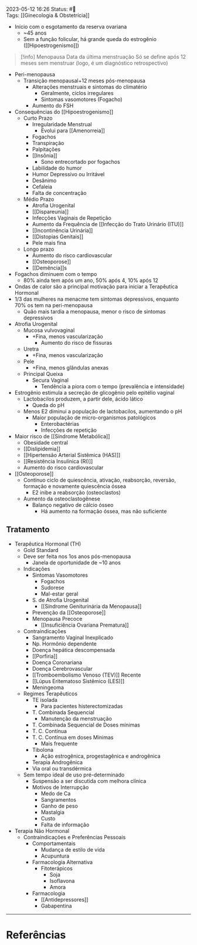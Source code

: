 2023-05-12 16:26
Status: #🌱  
Tags: [[Ginecologia & Obstetrícia]]
<br/>
- Início com o esgotamento da reserva ovariana
	- ~45 anos
	- Sem a função folicular, há grande queda do estrogênio ([[Hipoestrogenismo]])
>[!info] Menopausa
>Data da última menstruação
>Só se define após 12 meses sem menstruar (logo, é um diagnóstico retrospectivo)

- Peri-menopausa
	- Transição menopausal+12 meses pós-menopausa
		- Alterações menstruais e sintomas do climatério
			- Geralmente, ciclos irregulares
			- Sintomas vasomotores (Fogacho)
		- Aumento do FSH
- Consequências do [[Hipoestrogenismo]]
	- Curto Prazo
		- Irregularidade Menstrual
			- Evolui para [[Amenorreia]]
		- Fogachos
		- Transpiração
		- Palpitações
		- [[Insônia]]
			- Sono entrecortado por fogachos
		- Labilidade do humor
		- Humor Depressivo ou Irritável
		- Desânimo
		- Cefaleia
		- Falta de concentração
	- Médio Prazo
		- Atrofia Urogenital
		- [[Dispareunia]]
		- Infecções Vaginais de Repetição
		- Aumento da Frequência de [[Infecção do Trato Urinário (ITU)]]
		- [[Incontinência Urinária]]
		- [[Distopias Genitais]]
		- Pele mais fina
	- Longo prazo
		- Aumento do risco cardiovascular
		- [[Osteoporose]]
		- [[Demência]]s
- Fogachos diminuem com o tempo
	- 80% ainda tem após um ano, 50% após 4, 10% após 12
- Ondas de calor são a principal motivação para iniciar a Terapêutica Hormonal
- 1/3 das mulheres na menacme tem sintomas depressivos, enquanto 70% os tem na peri-menopausa
	- Quão mais tardia a menopausa, menor o risco de sintomas depressivos
- Atrofia Urogenital
	- Mucosa vulvovaginal
		- +Fina, menos vascularização
			- Aumento do risco de fissuras
	- Uretra
		- +Fina, menos vascularização
	- Pele
		- +Fina, menos glândulas anexas
	- Principal Queixa
		- Secura Vaginal
			- Tendência a piora com o tempo (prevalência e intensidade)
- Estrogênio estimula a secreção de glicogênio pelo epitélio vaginal
	- Lactobacilos produzem, a partir dele, ácido lático
		- Queda do pH
	- Menos E2 diminui a população de lactobacilos, aumentando o pH
		- Maior população de micro-organismos patológicos
			- Enterobactérias
			- Infecções de repetição
- Maior risco de [[Síndrome Metabólica]]
	- Obesidade central
	- [[Dislipidemia]]
	- [[Hipertensão Arterial Sistêmica (HAS)]]
	- [[Resistência Insulínica (RI)]]
	- Aumento do risco cardiovascular
- [[Osteoporose]]
	- Contínuo ciclo de quiescência, ativação, reabsorção, reversão, formação e novamente quiescência óssea
		- E2 inibe a reabsorção (osteoclastos)
	- Aumento da osteoclastogênese
		- Balanço negativo de cálcio ósseo
			- Há aumento na formação óssea, mas não suficiente
## Tratamento
- Terapêutica Hormonal (TH)
	- Gold Standard
	- Deve ser feita nos 1os anos pós-menopausa
		- Janela de oportunidade de ~10 anos
	- Indicações
		- Sintomas Vasomotores
			- Fogachos
			- Sudorese
			- Mal-estar geral
		- S. de Atrofia Urogenital
			- [[Síndrome Geniturinária da Menopausa]]
		- Prevenção da [[Osteoporose]]
		- Menopausa Precoce
			- [[Insuficiência Ovariana Prematura]]
	- Contraindicações
		- Sangramento Vaginal Inexplicado
		- Np. Hormônio dependente
		- Doença hepática descompensada
		- [[Porfiria]]
		- Doença Coronariana
		- Doença Cerebrovascular
		- [[Tromboembolismo Venoso (TEV)]] Recente
		- [[Lúpus Eritematoso Sistêmico (LES)]]
		- Meningeoma
	- Regimes Terapêuticos
		- TE isolada
			- Para pacientes histerectomizadas
		- T. Combinada Sequencial
			- Manutenção da menstruação
		- T. Combinada Sequencial de Doses mínimas
		- T. C. Contínua
		- T. C. Contínua em doses Mínimas
			- Mais frequente
		- Tibolona
			- Ação estrogênica, progestagênica e androgênica
		- Terapia Androgênica
		- Via oral ou transdérmica
	- Sem tempo ideal de uso pré-determinado
		- Suspensão a ser discutida com melhora clínica
		- Motivos de Interrupção
			- Medo de Ca
			- Sangramentos
			- Ganho de peso
			- Mastalgia
			- Custo
			- Falta de informação
- Terapia Não Hormonal
	- Contraindicações e Preferências Pessoais
		- Comportamentais
			- Mudança de estilo de vida
			- Acupuntura
		- Farmacologia Alternativa
			- Fitoterápicos
				- Soja
				- Isoflavona
				- Amora
		- Farmacologia
			- [[Antidepressores]]
			- Gabapentina
____
# Referências

